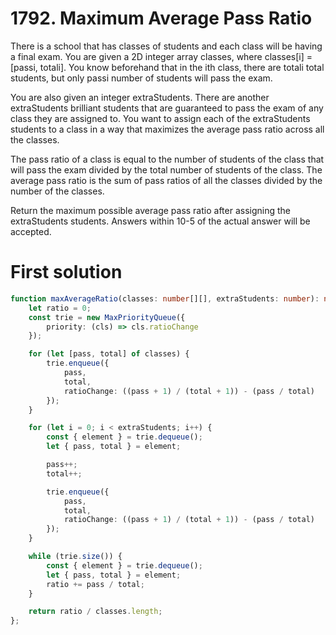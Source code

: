 # 1792. Maximum Average Pass Ratio

There is a school that has classes of students and each class will be having a final exam. You are given a 2D integer array classes, where classes[i] = [passi, totali]. You know beforehand that in the ith class, there are totali total students, but only passi number of students will pass the exam.

You are also given an integer extraStudents. There are another extraStudents brilliant students that are guaranteed to pass the exam of any class they are assigned to. You want to assign each of the extraStudents students to a class in a way that maximizes the average pass ratio across all the classes.

The pass ratio of a class is equal to the number of students of the class that will pass the exam divided by the total number of students of the class. The average pass ratio is the sum of pass ratios of all the classes divided by the number of the classes.

Return the maximum possible average pass ratio after assigning the extraStudents students. Answers within 10-5 of the actual answer will be accepted.

# First solution

```ts
function maxAverageRatio(classes: number[][], extraStudents: number): number {
    let ratio = 0;
    const trie = new MaxPriorityQueue({
        priority: (cls) => cls.ratioChange
    });

    for (let [pass, total] of classes) {
        trie.enqueue({
            pass,
            total,
            ratioChange: ((pass + 1) / (total + 1)) - (pass / total)
        });
    }

    for (let i = 0; i < extraStudents; i++) {
        const { element } = trie.dequeue();
        let { pass, total } = element;

        pass++;
        total++;

        trie.enqueue({
            pass,
            total,
            ratioChange: ((pass + 1) / (total + 1)) - (pass / total)
        });
    }

    while (trie.size()) {
        const { element } = trie.dequeue();
        let { pass, total } = element;
        ratio += pass / total;
    }

    return ratio / classes.length;
};
```
